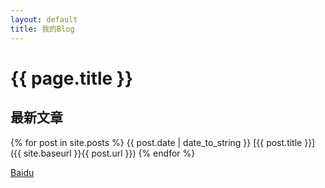 ```yaml
---
layout: default
title: 我的Blog
---
```

# {{ page.title }}

## 最新文章

{% for post in site.posts %}
    {{ post.date | date_to_string }} [{{ post.title }}]({{ site.baseurl }}{{ post.url }})
{% endfor %}

[Baidu](http://www.baidu.com)